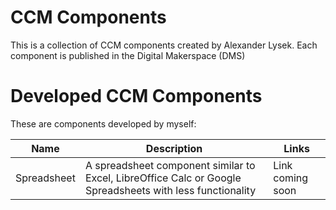 # CCM Components 
This is a collection of CCM components created by Alexander Lysek. Each component is published in the Digital Makerspace (DMS)

# Developed CCM Components
These are components developed by myself:

| Name |   Description | Links |
|------|---------------------|------|
| Spreadsheet | A spreadsheet component similar to Excel, LibreOffice Calc or Google Spreadsheets with less functionality | Link coming soon |
